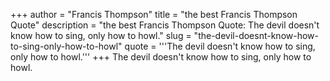 +++
author = "Francis Thompson"
title = "the best Francis Thompson Quote"
description = "the best Francis Thompson Quote: The devil doesn't know how to sing, only how to howl."
slug = "the-devil-doesnt-know-how-to-sing-only-how-to-howl"
quote = '''The devil doesn't know how to sing, only how to howl.'''
+++
The devil doesn't know how to sing, only how to howl.
